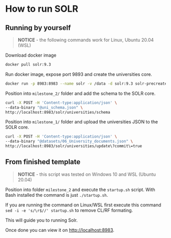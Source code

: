 # How to run SOLR

## Running by yourself

> **NOTICE** - the following commands work for Linux, Ubuntu 20.04 (WSL)

Download docker image

```bash
docker pull solr:9.3
```

Run docker image, expose port 9893 and create the universities core.

```bash
docker run -p 8983:8983 --name solr -v /data -d solr:9.3 solr-precreate universities
```

Position into `milestone_2/` folder and add the schema to the SOLR core.

```bash
curl -X POST -H 'Content-type:application/json' \
--data-binary "@uni_schema.json" \
http://localhost:8983/solr/universities/schema
```

Position into `milestone_1/` folder and upload the universities JSON to the SOLR core.

```bash
curl -X POST -H 'Content-type:application/json' \
--data-binary "@datasets/06_University_documents.json" \
http://localhost:8983/solr/universities/update\?commit\=true
```

## From finished template

> **NOTICE** - this script was tested on Windows 10 and WSL (Ubuntu 20.04)

Position into folder `milestone_2` and execute the `startup.sh` script. With Bash installed the command is just `./startup.sh`.

If you are running the command on Linux/WSL first execute this command `sed -i -e 's/\r$//' startup.sh` to remove CL/RF formating.

This will guide you to running Solr.

Once done you can view it on [http://localhost:8983](http://localhost:8983).

